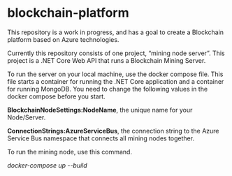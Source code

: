 # blockchain-platform
This repository is a work in progress, and has a goal to create a Blockchain platform based on Azure technologies.

Currently this repository consists of one project, “mining node server”. This project is a .NET Core Web API that runs a Blockchain Mining Server. 

To run the server on your local machine, use the docker compose file. This file starts a container for running the .NET Core application and a container for running MongoDB. You need to change the following values in the docker compose before you start.

**BlockchainNodeSettings:NodeName**, the unique name for your Node/Server.

**ConnectionStrings:AzureServiceBus**, the connection string to the Azure Service Bus namespace that connects all mining nodes together. 

To run the mining node, use this command.

_docker-compose up --build_

